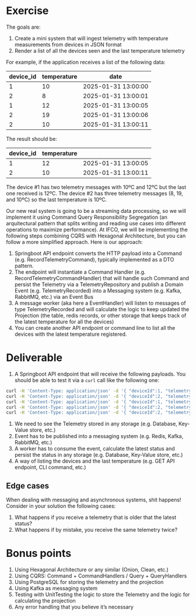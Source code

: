 # Exercise

The goals are:

1. Create a mini system that will ingest telemetry with temperature measurements from devices in JSON format
2. Render a list of all the devices seen and the last temperature telemetry

For example, if the application receives a list of the following data:

| device_id | temperature | date |
| --- | --- | --- |
| 1 | 10 | 2025-01-31 13:00:00 |
| 2 | 8 | 2025-01-31 13:00:01 |
| 1 | 12 | 2025-01-31 13:00:05 |
| 2 | 19 | 2025-01-31 13:00:06 |
| 2 | 10 | 2025-01-31 13:00:11 |

The result should be:

| device_id | temperature |  |
| --- | --- | --- |
| 1 | 12 | 2025-01-31 13:00:05 |
| 2 | 10 | 2025-01-31 13:00:11 |

The device #1 has two telemetry messages with 10ºC and 12ºC but the last one received is 12ºC. The device #2 has three telemetry messages (8, 19, and 10ºC) so the last temperature is 10ºC.

Our new real system is going to be a streaming data processing, so we will implement it using Command Query Responsibility Segregation (an arquitectural pattern that splits writing and reading use cases into different operations to maximize performance). At IFCO, we will be implementing the following steps combining CQRS with Hexagonal Architecture, but you can follow a more simplified approach. Here is our approach:

1. Springboot API endpoint converts the HTTP payload into a Command (e.g. RecordTelemetryCommand), typically implemented as a DTO pattern.
2. The endpoint will instantiate a Command Handler (e.g. RecordTelemetryCommandHandler) that will handle such Command and persist the Telemetry via a TelemetryRepository and publish a Domain Event (e.g. TelemetryRecorded) into a Messaging system (e.g. Kafka, RabbitMQ, etc.) via an Event Bus
3. A message worker (aka here a EventHandler) will listen to messages of type TelemetryRecorded and will calculate the logic to keep updated the Projection (the table, redis records, or other storage that keeps track of the latest temperature for all the devices)
4. You can create another API endpoint or command line to list all the devices with the latest temperature registered.

# Deliverable

1. A Springboot API endpoint that will receive the following payloads. You should be able to test it via a `curl` call like the following one:

```bash
curl -H 'Content-Type: application/json' -d '{ "deviceId":1, "telemetry":10, "date": "2025-01-31T13:00:00Z"}' -X POST http://localhost:8080/telemetry
curl -H 'Content-Type: application/json' -d '{ "deviceId":2, "telemetry": 8, "date": "2025-01-31T13:00:01Z"}' -X POST http://localhost:8080/telemetry
curl -H 'Content-Type: application/json' -d '{ "deviceId":1, "telemetry":12, "date": "2025-01-31T13:00:05Z"}' -X POST http://localhost:8080/telemetry
curl -H 'Content-Type: application/json' -d '{ "deviceId":2, "telemetry":19, "date": "2025-01-31T13:00:06Z"}' -X POST http://localhost:8080/telemetry
curl -H 'Content-Type: application/json' -d '{ "deviceId":2, "telemetry":10, "date": "2025-01-31T13:00:11Z"}' -X POST http://localhost:8080/telemetry
```

1. We need to see the Telemetry stored in any storage (e.g. Database, Key-Value store, etc.)
2. Event has to be published into a messaging system (e.g. Redis, Kafka, RabbitMQ, etc.)
3. A worker has to consume the event, calculate the latest status and persist the status in any storage (e.g. Database, Key-Value store, etc.)
4. A way of listing the devices and the last temperature (e.g. GET API endpoint, CLI command, etc.)

## Edge cases

When dealing with messaging and asynchronous systems, shit happens! Consider in your solution the following cases:

1. What happens if you receive a telemetry that is older that the latest status?
2. What happens if by mistake, you receive the same telemetry twice?

# Bonus points

1. Using Hexagonal Architecture or any similar (Onion, Clean, etc.)
2. Using CQRS: Command + CommandHandlers / Query + QueryHandlers
3. Using PostgreSQL for storing the telemetry and the projection
4. Using Kafka as messaging system
5. Testing with UnitTesting the logic to store the Telemetry and the logic for calculating the projection
6. Any error handling that you believe it’s necessary